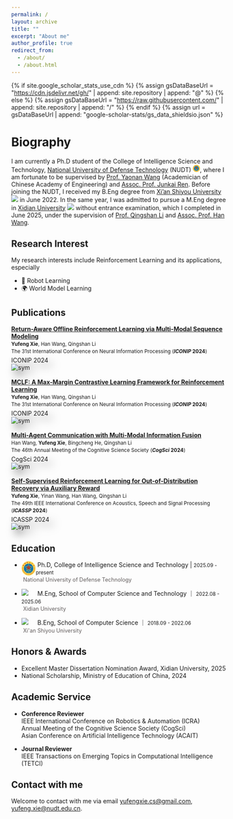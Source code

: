 ```yaml
---
permalink: /
layout: archive
title: ""
excerpt: "About me"
author_profile: true
redirect_from: 
  - /about/
  - /about.html
---
```

{% if site.google_scholar_stats_use_cdn %}
{% assign gsDataBaseUrl = "https://cdn.jsdelivr.net/gh/" | append: site.repository | append: "@" %}
{% else %}
{% assign gsDataBaseUrl = "https://raw.githubusercontent.com/" | append: site.repository | append: "/" %}
{% endif %}
{% assign url = gsDataBaseUrl | append: "google-scholar-stats/gs_data_shieldsio.json" %}


Biography
======
I am currently a Ph.D student of the College of Intelligence Science and Technology, [National University of Defense Technology](https://english.nudt.edu.cn/) (NUDT) <img src='/images/logo_nudt.png' style='width: 1.2em;'>, where I am fortunate to be supervised by [Prof. Yaonan Wang](https://eeit.hnu.edu.cn/info/1277/4490.htm) (Academician of Chinese Academy of Engineering) and [Assoc. Prof. Junkai Ren]().
Before joining the NUDT, I received my B.Eng degree from [Xi’an Shiyou University](https://english.xsyu.edu.cn/) <img src='/images/logo_xsyu.png' style='width: 1.2em;'> in June 2022. In the same year, I was admitted to pursue a M.Eng degree in [Xidian University](https://en.xidian.edu.cn/) <img src='/images/logo_xdu.png' style='width: 1.2em;'> without entrance examination, which I completed in June 2025, under the supervision of [Prof. Qingshan Li](https://web.xidian.edu.cn/qshli/) and [Assoc. Prof. Han Wang](https://faculty.xidian.edu.cn/WANGHAN/).


## Research Interest
My research interests include Reinforcement Learning and its applications, especially
+ 🤖 Robot Learning
+ 🌍 World Model Learning


## Publications 

<div class="pubs-container">

<div class="pubs-item">
    <div class="p">
    <a href="https://link.springer.com/chapter/10.1007/978-981-96-6951-6_17"> <b>Return-Aware Offline Reinforcement Learning via Multi-Modal Sequence Modeling </b></a>
  <br><small> <b>Yufeng Xie</b>, Han Wang, Qingshan Li</small>
  <br> <small>The 31st International Conference on Neural Information Processing (<b><i>ICONIP</i> 2024</b>)</small>  
   
  <div class='paper-box-image' style='-webkit-filter: drop-shadow(10px 10px 10px rgba(0,0,0,.5)); 
                filter: drop-shadow(10px 10px 10px rgba(0,0,0,.5)); margin-top: 5px;'><div><div class="badge">ICONIP 2024</div><img src='/images/RATT.png' alt="sym" width="400"></div></div>
  <br>
    </div>
  </div>

<div class="pubs-item">
    <div class="p">
    <a href="https://link.springer.com/chapter/10.1007/978-981-96-6954-7_8"> <b>MCLF: A Max-Margin Contrastive Learning Framework for Reinforcement Learning </b></a>
  <br><small> <b>Yufeng Xie</b>, Han Wang, Qingshan Li</small>
  <br> <small>The 31st International Conference on Neural Information Processing (<b><i>ICONIP</i> 2024</b>)</small>  
   
  <div class='paper-box-image' style='-webkit-filter: drop-shadow(10px 10px 10px rgba(0,0,0,.5)); 
                filter: drop-shadow(10px 10px 10px rgba(0,0,0,.5)); margin-top: 5px;'><div><div class="badge">ICONIP 2024</div><img src='/images/MCLF.png' alt="sym" width="400"></div></div>
  <br>
    </div>
  </div>

<div class="pubs-item">
    <div class="p">
    <a href="https://escholarship.org/uc/item/24w3654z"> <b>Multi-Agent Communication with Multi-Modal Information Fusion </b></a>
  <br><small> Han Wang, <b>Yufeng Xie</b>, Bingcheng He, Qingshan Li</small>
  <br> <small>The 46th Annual Meeting of the Cognitive Science Society (<b><i>CogSci</i> 2024</b>)</small>  
   
  <div class='paper-box-image' style='-webkit-filter: drop-shadow(10px 10px 10px rgba(0,0,0,.5)); 
                filter: drop-shadow(10px 10px 10px rgba(0,0,0,.5)); margin-top: 5px;'><div><div class="badge">CogSci 2024</div><img src='/images/MM-MAC.png' alt="sym" width="400"></div></div>
  <br>
    </div>
  </div>

  <div class="pubs-item">
    <div class="p">
    <a href="https://ieeexplore.ieee.org/document/10447216"> <b>Self-Supervised Reinforcement Learning for Out-of-Distribution Recovery via Auxiliary Reward </b></a>
  <br><small> <b>Yufeng Xie</b>, Yinan Wang, Han Wang, Qingshan Li</small>
  <br> <small>The 49th IEEE International Conference on Acoustics, Speech and Signal Processing (<b><i>ICASSP</i> 2024</b>)</small>  
   
  <div class='paper-box-image' style='-webkit-filter: drop-shadow(10px 10px 10px rgba(0,0,0,.5)); 
                filter: drop-shadow(10px 10px 10px rgba(0,0,0,.5)); margin-top: 5px;'><div><div class="badge">ICASSP 2024</div><img src='/images/SRL-AR.png' alt="sym" width="400"></div></div>

</div>
</div>
</div>


## Education
+ <img align="left" decoding="async" src="/images/logo_nudt.png" width="7%"> &nbsp;Ph.D, College of Intelligence Science and Technology | <small>2025.09 - present</small>
<br>&nbsp;<span style="color:rgb(98, 93, 93); font-size: 0.9em;">National University of Defense Technology</span>

+ <img align="left" decoding="async" src="/images/logo_xdu.png" width="7%"> &nbsp;M.Eng, School of Computer Science and Technology ｜ <small>2022.08 - 2025.06</small>
<br>&nbsp;<span style="color:rgb(98, 93, 93); font-size: 0.9em;">Xidian University</span>

+ <img align="left" decoding="async" src="/images/logo_xsyu.png" width="7%"> &nbsp;B.Eng, School of Computer Science ｜ <small>2018.09 - 2022.06</small>
<br>&nbsp;<span style="color:rgb(98, 93, 93); font-size: 0.9em;">Xi'an Shiyou University</span>


## Honors & Awards
+ Excellent Master Dissertation Nomination Award, Xidian University, 2025
+ National Scholarship, Ministry of Education of China, 2024

## Academic Service
+ **Conference Reviewer**
  <br>IEEE International Conference on Robotics & Automation (ICRA)
  <br>Annual Meeting of the Cognitive Science Society (CogSci)
  <br>Asian Conference on Artificial Intelligence Technology (ACAIT)

+ **Journal Reviewer**
  <br>IEEE Transactions on Emerging Topics in Computational Intelligence (TETCI)


## Contact with me
Welcome to contact with me via email [yufengxie.cs@gmail.com](mailto:yufengxie.cs@gmail.com), [yufeng.xie@nudt.edu.cn](mailto:yufeng.xie@nudt.edu.cn).
